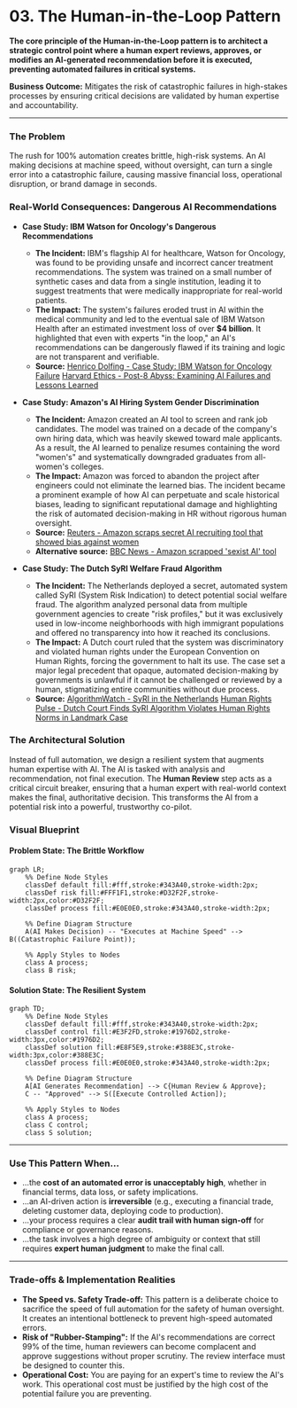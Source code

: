 # 03. The Human-in-the-Loop Pattern

**The core principle of the Human-in-the-Loop pattern is to architect a strategic control point where a human expert reviews, approves, or modifies an AI-generated recommendation before it is executed, preventing automated failures in critical systems.**

**Business Outcome:** Mitigates the risk of catastrophic failures in high-stakes processes by ensuring critical decisions are validated by human expertise and accountability.

---

### The Problem

The rush for 100% automation creates brittle, high-risk systems. An AI making decisions at machine speed, without oversight, can turn a single error into a catastrophic failure, causing massive financial loss, operational disruption, or brand damage in seconds.

### Real-World Consequences: Dangerous AI Recommendations

- **Case Study: IBM Watson for Oncology's Dangerous Recommendations**

  - **The Incident:** IBM's flagship AI for healthcare, Watson for Oncology, was found to be providing unsafe and incorrect cancer treatment recommendations. The system was trained on a small number of synthetic cases and data from a single institution, leading it to suggest treatments that were medically inappropriate for real-world patients.
  - **The Impact:** The system's failures eroded trust in AI within the medical community and led to the eventual sale of IBM Watson Health after an estimated investment loss of over **$4 billion**. It highlighted that even with experts "in the loop," an AI's recommendations can be dangerously flawed if its training and logic are not transparent and verifiable.
  - **Source:** [Henrico Dolfing - Case Study: IBM Watson for Oncology Failure](https://www.henricodolfing.com/2024/12/case-study-ibm-watson-for-oncology-failure.html)
    [Harvard Ethics - Post-8 Abyss: Examining AI Failures and Lessons Learned](https://www.ethics.harvard.edu/blog/post-8-abyss-examining-ai-failures-and-lessons-learned)

- **Case Study: Amazon's AI Hiring System Gender Discrimination**

  - **The Incident:** Amazon created an AI tool to screen and rank job candidates. The model was trained on a decade of the company's own hiring data, which was heavily skewed toward male applicants. As a result, the AI learned to penalize resumes containing the word "women's" and systematically downgraded graduates from all-women's colleges.
  - **The Impact:** Amazon was forced to abandon the project after engineers could not eliminate the learned bias. The incident became a prominent example of how AI can perpetuate and scale historical biases, leading to significant reputational damage and highlighting the risk of automated decision-making in HR without rigorous human oversight.
  - **Source:** [Reuters - Amazon scraps secret AI recruiting tool that showed bias against women](https://www.reuters.com/article/us-amazon-com-jobs-automation-insight-idUSKCN1MK08G)
  - **Alternative source:** [BBC News - Amazon scrapped 'sexist AI' tool](https://www.bbc.com/news/technology-45809919)

- **Case Study: The Dutch SyRI Welfare Fraud Algorithm**
  - **The Incident:** The Netherlands deployed a secret, automated system called SyRI (System Risk Indication) to detect potential social welfare fraud. The algorithm analyzed personal data from multiple government agencies to create "risk profiles," but it was exclusively used in low-income neighborhoods with high immigrant populations and offered no transparency into how it reached its conclusions.
  - **The Impact:** A Dutch court ruled that the system was discriminatory and violated human rights under the European Convention on Human Rights, forcing the government to halt its use. The case set a major legal precedent that opaque, automated decision-making by governments is unlawful if it cannot be challenged or reviewed by a human, stigmatizing entire communities without due process.
  - **Source:** [AlgorithmWatch - SyRI in the Netherlands](https://algorithmwatch.org/en/syri-netherlands-algorithm/)
    [Human Rights Pulse - Dutch Court Finds SyRI Algorithm Violates Human Rights Norms in Landmark Case](https://www.humanrightspulse.com/mastercontentblog/dutch-court-finds-syri-algorithm-violates-human-rights-norms-in-landmark-case)

### The Architectural Solution

Instead of full automation, we design a resilient system that augments human expertise with AI. The AI is tasked with analysis and recommendation, not final execution. The **Human Review** step acts as a critical circuit breaker, ensuring that a human expert with real-world context makes the final, authoritative decision. This transforms the AI from a potential risk into a powerful, trustworthy co-pilot.

### Visual Blueprint

#### Problem State: The Brittle Workflow

```mermaid
graph LR;
    %% Define Node Styles
    classDef default fill:#fff,stroke:#343A40,stroke-width:2px;
    classDef risk fill:#FFF1F1,stroke:#D32F2F,stroke-width:2px,color:#D32F2F;
    classDef process fill:#E0E0E0,stroke:#343A40,stroke-width:2px;

    %% Define Diagram Structure
    A(AI Makes Decision) -- "Executes at Machine Speed" --> B((Catastrophic Failure Point));

    %% Apply Styles to Nodes
    class A process;
    class B risk;
```

#### Solution State: The Resilient System

```mermaid
graph TD;
    %% Define Node Styles
    classDef default fill:#fff,stroke:#343A40,stroke-width:2px;
    classDef control fill:#E3F2FD,stroke:#1976D2,stroke-width:3px,color:#1976D2;
    classDef solution fill:#E8F5E9,stroke:#388E3C,stroke-width:3px,color:#388E3C;
    classDef process fill:#E0E0E0,stroke:#343A40,stroke-width:2px;

    %% Define Diagram Structure
    A[AI Generates Recommendation] --> C{Human Review & Approve};
    C -- "Approved" --> S([Execute Controlled Action]);

    %% Apply Styles to Nodes
    class A process;
    class C control;
    class S solution;
```

---

### Use This Pattern When...

- ...the **cost of an automated error is unacceptably high**, whether in financial terms, data loss, or safety implications.
- ...an AI-driven action is **irreversible** (e.g., executing a financial trade, deleting customer data, deploying code to production).
- ...your process requires a clear **audit trail with human sign-off** for compliance or governance reasons.
- ...the task involves a high degree of ambiguity or context that still requires **expert human judgment** to make the final call.

---

### Trade-offs & Implementation Realities

- **The Speed vs. Safety Trade-off:** This pattern is a deliberate choice to sacrifice the speed of full automation for the safety of human oversight. It creates an intentional bottleneck to prevent high-speed automated errors.
- **Risk of "Rubber-Stamping":** If the AI's recommendations are correct 99% of the time, human reviewers can become complacent and approve suggestions without proper scrutiny. The review interface must be designed to counter this.
- **Operational Cost:** You are paying for an expert's time to review the AI's work. This operational cost must be justified by the high cost of the potential failure you are preventing.
